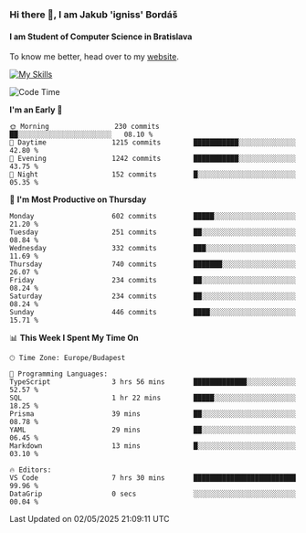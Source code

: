 ### Hi there 👋, I am Jakub 'igniss' Bordáš

#### I am Student of Computer Science in Bratislava
To know me better, head over to my [website](https://bordas.sk).

[![My Skills](https://skillicons.dev/icons?i=js,typescript,html,css,figma,svelte,vue,next,postgresql,nest,express,nodejs)](https://bordas.sk)


<!--START_SECTION:waka-->
![Code Time](http://img.shields.io/badge/Code%20Time-1%2C871%20hrs%2045%20mins-blue)

**I'm an Early 🐤** 

```text
🌞 Morning                230 commits         ██░░░░░░░░░░░░░░░░░░░░░░░   08.10 % 
🌆 Daytime                1215 commits        ███████████░░░░░░░░░░░░░░   42.80 % 
🌃 Evening                1242 commits        ███████████░░░░░░░░░░░░░░   43.75 % 
🌙 Night                  152 commits         █░░░░░░░░░░░░░░░░░░░░░░░░   05.35 % 
```
📅 **I'm Most Productive on Thursday** 

```text
Monday                   602 commits         █████░░░░░░░░░░░░░░░░░░░░   21.20 % 
Tuesday                  251 commits         ██░░░░░░░░░░░░░░░░░░░░░░░   08.84 % 
Wednesday                332 commits         ███░░░░░░░░░░░░░░░░░░░░░░   11.69 % 
Thursday                 740 commits         ███████░░░░░░░░░░░░░░░░░░   26.07 % 
Friday                   234 commits         ██░░░░░░░░░░░░░░░░░░░░░░░   08.24 % 
Saturday                 234 commits         ██░░░░░░░░░░░░░░░░░░░░░░░   08.24 % 
Sunday                   446 commits         ████░░░░░░░░░░░░░░░░░░░░░   15.71 % 
```


📊 **This Week I Spent My Time On** 

```text
🕑︎ Time Zone: Europe/Budapest

💬 Programming Languages: 
TypeScript               3 hrs 56 mins       █████████████░░░░░░░░░░░░   52.57 % 
SQL                      1 hr 22 mins        █████░░░░░░░░░░░░░░░░░░░░   18.25 % 
Prisma                   39 mins             ██░░░░░░░░░░░░░░░░░░░░░░░   08.78 % 
YAML                     29 mins             ██░░░░░░░░░░░░░░░░░░░░░░░   06.45 % 
Markdown                 13 mins             █░░░░░░░░░░░░░░░░░░░░░░░░   03.10 % 

🔥 Editors: 
VS Code                  7 hrs 30 mins       █████████████████████████   99.96 % 
DataGrip                 0 secs              ░░░░░░░░░░░░░░░░░░░░░░░░░   00.04 % 
```


 Last Updated on 02/05/2025 21:09:11 UTC
<!--END_SECTION:waka-->
